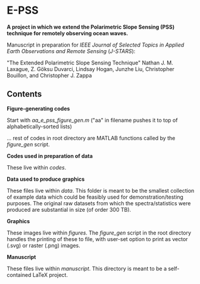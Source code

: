 # E-PSS

**A project in which we extend the Polarimetric Slope Sensing (PSS) technique for remotely observing ocean waves.**

Manuscript in preparation for *IEEE Journal of Selected Topics in Applied Earth Observations and Remote Sensing* (*J-STARS*):

"The Extended Polarimetric Slope Sensing Technique"
Nathan J. M. Laxague, Z. Göksu Duvarci, Lindsay Hogan, Junzhe Liu, Christopher Bouillon, and Christopher J. Zappa

## Contents

**Figure-generating codes**

Start with *aa_e_pss_figure_gen.m* ("aa" in filename pushes it to top of alphabetically-sorted lists)

... rest of codes in root directory are MATLAB functions called by the *figure_gen* script.

**Codes used in preparation of data**

These live within *codes*.

**Data used to produce graphics**

These files live within *data*. This folder is meant to be the smallest collection of example data which could be feasibly used for demonstration/testing purposes. The original raw datasets from which the spectra/statistics were produced are substantial in size (of order 300 TB).

**Graphics**

These images live within *figures*. The *figure_gen* script in the root directory handles the printing of these to file, with user-set option to print as vector (.svg) or raster (.png) images.

**Manuscript**

These files live within *manuscript*. This directory is meant to be a self-contained LaTeX project.
